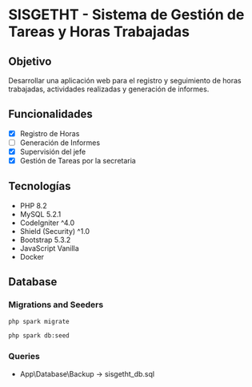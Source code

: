 # SISGETHT - Sistema de Gestión de Tareas y Horas Trabajadas

## Objetivo

Desarrollar una aplicación web para el registro y seguimiento de horas trabajadas, actividades realizadas y generación de informes.

## Funcionalidades

- [x] Registro de Horas
- [ ] Generación de Informes
- [x] Supervisión del jefe
- [x] Gestión de Tareas por la secretaria

## Tecnologías
- PHP 8.2
- MySQL 5.2.1
- CodeIgniter ^4.0
- Shield (Security) ^1.0
- Bootstrap 5.3.2
- JavaScript Vanilla
- Docker

## Database

### Migrations and Seeders

```bash
php spark migrate
```

```bash
php spark db:seed
```

### Queries

- App\Database\Backup -> sisgetht_db.sql
